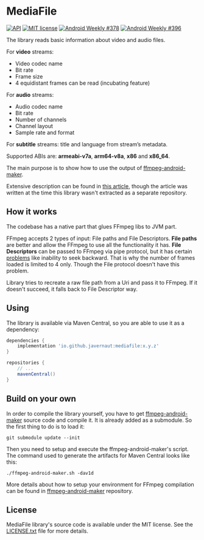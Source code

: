 # MediaFile

[![API](https://img.shields.io/badge/API-16%2B-brightgreen.svg?style=flat)](https://android-arsenal.com/api?level=16)
[![MIT license](http://img.shields.io/badge/license-MIT-blue.svg)](https://github.com/Javernaut/WhatTheCodec/blob/master/LICENSE.txt)
[![Android Weekly #378](https://androidweekly.net/issues/issue-378/badge)](https://androidweekly.net/issues/issue-378)
[![Android Weekly #396](https://androidweekly.net/issues/issue-396/badge)](https://androidweekly.net/issues/issue-396)

The library reads basic information about video and audio files.

For **video** streams:
* Video codec name
* Bit rate
* Frame size
* 4 equidistant frames can be read (incubating feature)

For **audio** streams:
* Audio codec name
* Bit rate
* Number of channels
* Channel layout
* Sample rate and format

For **subtitle** streams: title and language from stream’s metadata.

Supported ABIs are: **armeabi-v7a**, **arm64-v8a**, **x86** and **x86_64**.

The main purpose is to show how to use the output of [ffmpeg-android-maker](https://github.com/Javernaut/ffmpeg-android-maker).

Extensive description can be found in [this article](https://proandroiddev.com/a-story-about-ffmpeg-in-android-part-ii-integration-55fb217251f0), though the article was written at the time this library wasn't extracted as a separate repository.

## How it works

The codebase has a native part that glues FFmpeg libs to JVM part.  

FFmpeg accepts 2 types of input: File paths and File Descriptors. **File paths** are better and allow the FFmpeg to use all the functionality it has. **File Descriptors** can be passed to FFmpeg via pipe protocol, but it has certain [problems](https://ffmpeg.org/ffmpeg-protocols.html#pipe) like inability to seek backward. That is why the number of frames loaded is limited to 4 only. Though the File protocol doesn't have this problem.

Library tries to recreate a raw file path from a Uri and pass it to FFmpeg. If it doesn't succeed, it falls back to File Descriptor way.

## Using

The library is available via Maven Central, so you are able to use it as a dependency:

```groovy
dependencies {
    implementation 'io.github.javernaut:mediafile:x.y.z'
}

repositories {
    // ...
    mavenCentral()
}
```

## Build on your own

In order to compile the library yourself, you have to get [ffmpeg-android-maker](https://github.com/Javernaut/ffmpeg-android-maker) source code and compile it. It is already added as a submodule. So the first thing to do is to load it:

`git submodule update --init`  

Then you need to setup and execute the ffmpeg-android-maker's script. The command used to generate the artifacts for Maven Central looks like this:

`./ffmpeg-android-maker.sh -dav1d`

More details about how to setup your environment for FFmpeg compilation can be found in [ffmpeg-android-maker](https://github.com/Javernaut/ffmpeg-android-maker) repository.

## License

MediaFile library's source code is available under the MIT license. See the [LICENSE.txt](https://github.com/Javernaut/MediaFile/blob/master/LICENSE.txt) file for more details.
